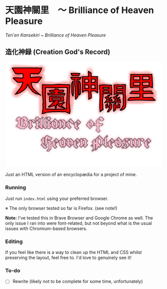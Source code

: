 # 天園神關里　～ Brilliance of Heaven Pleasure

*Ten'en Kansekiri ~ Brilliance of Heaven Pleasure*

## 造化神録 (Creation God's Record)

![天園神關里](./img/art/天園神關里.png "天園神關里　～ Brilliance of Heaven Pleasure")

Just an HTML version of an encyclopædia for a project of mine.

### Running

Just run `index.html` using your preferred browser.

※ The only browser tested so far is Firefox. (see note!)

**Note:** I've tested this in Brave Browser and Google Chrome as well. 
The only issue I ran into were font-related, but not beyond what is the usual issues with Chromium-based browsers.

### Editing

If you feel like there is a way to clean up the HTML and CSS whilst preserving the layout, feel free to. 
I'd love to genuinely see it!

### To-do

- [ ] Rewrite (likely not to be complete for some time, unfortunately)
